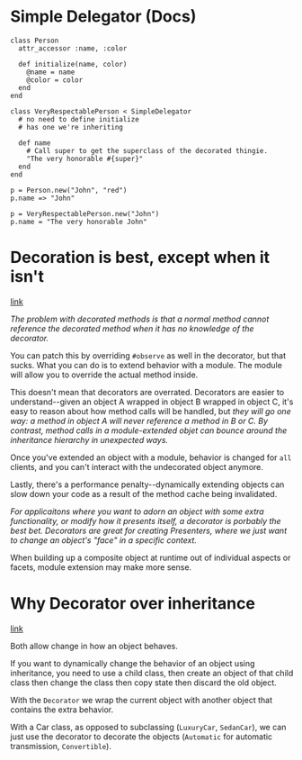 # Simple Delegator (Docs)

    class Person
      attr_accessor :name, :color

      def initialize(name, color)
        @name = name
        @color = color
      end
    end

    class VeryRespectablePerson < SimpleDelegator
      # no need to define initialize
      # has one we're inheriting

      def name
        # Call super to get the superclass of the decorated thingie.
        "The very honorable #{super}"
      end
    end

    p = Person.new("John", "red")
    p.name => "John"

    p = VeryRespectablePerson.new("John")
    p.name = "The very honorable John"

# Decoration is best, except when it isn't
[link](http://devblog.avdi.org/2012/01/31/decoration-is-best-except-when-it-isnt/)

*The problem with decorated methods is that a normal method cannot reference the decorated method when it has no knowledge of the decorator.*

You can patch this by overriding `#observe` as well in the decorator, but that sucks. What you can do is to extend behavior with a module. The module will allow you to override the actual method inside.

This doesn't mean that decorators are overrated. Decorators are easier to understand--given an object A wrapped in object B wrapped in object C, it's easy to reason about how method calls will be handled, but *they will go one way: a method in object A will never reference a method in B or C. By contrast, method calls in a module-extended objet can bounce around the inheritance hierarchy in unexpected ways.*

Once you've extended an object with a module, behavior is changed for `all` clients, and you can't interact with the undecorated object anymore.

Lastly, there's a performance penalty--dynamically extending objects can slow down your code as a result of the method cache being invalidated.

*For applicaitons where you want to adorn an object with some extra functionality, or modify how it presents itself, a decorator is porbably the best bet. Decorators are great for creating Presenters, where we just want to change an object's "face" in a specific context.*

When building up a composite object at runtime out of individual aspects or facets, module extension may make more sense.

# Why Decorator over inheritance
[link](http://www.programmerinterview.com/index.php/design-pattern-questions/decorator-pattern-versus-inheritance/)

Both allow change in how an object behaves.

If you want to dynamically change the behavior of an object using inheritance, you need to use a child class, then create an object of that child class then change the class then copy state then discard the old object.

With the `Decorator` we wrap the current object with another object that contains the extra behavior.

With a Car class, as opposed to subclassing (`LuxuryCar`, `SedanCar`), we can just use the decorator to decorate the objects (`Automatic` for automatic transmission, `Convertible`).

